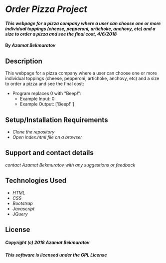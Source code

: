# _Order Pizza Project_

#### _This webpage for a pizza company where a user can choose one or more individual toppings (cheese, pepperoni, artichoke, anchovy, etc) and a size to order a pizza and see the final cost, 4/6/2018_

#### By _**Azamat Bekmuratov**_

## Description

This webpage for a pizza company where a user can choose one or more individual toppings (cheese, pepperoni, artichoke, anchovy, etc) and a size to order a pizza and see the final cost:
* Program replaces 0 with "Beep!":
  * Example Input: 0
  * Example Output: ['Beep!'']


## Setup/Installation Requirements

* _Clone the repository_
* _Open index.html file on a browser_


## Support and contact details

_contact Azamat Bekmuratov with any suggestions or feedback_

## Technologies Used

* _HTML_
* _CSS_
* _Bootstrap_
* _Javascript_
* _JQuery_

## License

##### Copyright (c) 2018 **_Azamat Bekmuratov_**
##### This software is licensed under the GPL License
